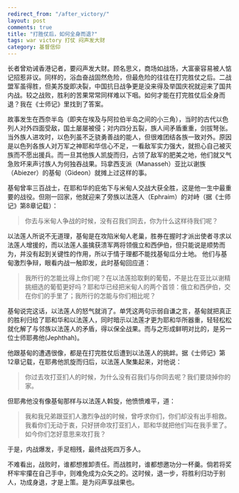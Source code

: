 ```yaml
---
redirect_from: "/after_victory/"
layout: post
comments: true
title: "打胜仗后，如何全身而退?"
tags: war victory 打仗 闷声发大财 
category: 基督信仰
---
```


长者曾劝诫香港记者，要闷声发大财。顾名思义，商场如战场，大富豪容易被人惦记招惹非议。同样的，浴血奋战固然危险，但最危险的往往在打完胜仗之后。二战盟军虽得胜，但美苏旋即决裂，中国抗日战争更是没来得及举国庆祝就迎来了国共内战。较之战败，胜利的苦果常常同样难以下咽。如何才能在打完胜仗后全身而退？我在《士师记》里找到了答案。

故事发生在西奈半岛（即夹在埃及与阿拉伯半岛之间的小三角），当时的古代以色列人对外四面受敌，国土屡屡被侵；对内四分五裂，族人间矛盾重重，剑拔弩张。当外族人进攻时，以色列虽不乏骁勇善战的能人，但很难团结各族一致对外。原因是以色列各族人对万军之神耶和华信心不足，一看敌军实力强大，就担心自己被灭族而不愿出援兵。而一旦其他族人凯旋而归，占领了敌军的肥美之地，他们就又气急败坏来声讨族人为何独吞战果。玛拿西支派（Manasseh）亚比以谢族（Abiezer）的基甸（Gideon）就摊上过这样的事。

基甸曾率三百战士，在耶和华的庇佑下与米甸人交战大获全胜，这是他一生中最重要的战役。但刚一回家，他就迎来了旁族以法莲人（Ephraim）的对峙（据《士师记》第8章记载）：

> 你去与米甸人争战的时候，没有召我们同去，你为什么这样待我们呢？

以法莲人所说不无道理，基甸是在攻陷米甸人老巢，胜券在握时才派出使者寻求以法莲人增援的，而以法莲人虽擒获溃军两将领俄立和西伊伯，但只能说是顺势而为，并没有起到关键性的作用，所以于情于理都不能找基甸瓜分土地。
他们与基甸激烈争辩，眼看内战一触即发，此时基甸回应道：

> 我所行的怎能比得上你们呢？在以法莲拾取剩的葡萄，不是比在亚比以谢精挑细选的葡萄更好吗？耶和华已经把米甸人的两个首领：俄立和西伊伯，交在你们的手里了；我所行的怎能与你们相比呢？

基甸说完这话，以法莲人的怒气就消了。单凭这两句示弱自谦之言，基甸就把真正的胜利归给了耶和华和以法莲人，同时暗示以法莲才更为耶和华所器重，轻轻松松就化解了与邻族以法莲人的矛盾，得以保全战果。而与之形成鲜明对比的，是另一位士师耶弗他(Jephthah)。

他跟基甸的遭遇很像，都是在打完胜仗后遭到以法莲人的挑衅。据《士师记》第12章记载，在耶弗他凯旋而归后，以法莲人聚集起来，对他说：

> 你过去攻打亚扪人的时候，为什么没有召我们与你同去呢？我们要烧掉你的家。

但耶弗他没有像基甸那样与以法莲人斡旋，他愤愤难平，道：

> 我和我兄弟跟亚扪人激烈争战的时候，曾呼求你们，你们却没有出手相救。我看你们无动于衷，只好拼命攻打亚扪人，耶和华就把他们叫在我手里了。如今你们怎好意思来攻打我？

于是，内战爆发，手足相残，最终战死四万多人。

不难看出，战败时，谁都想推卸责任。而战胜时，谁都想邀功分一杯羹。倘若将奖杯牢牢攥在自己手中，则难免成为众矢之的。这时候，退一步，将胜利归功于别人，功成身退，才是上策。是为闷声享战果也。
